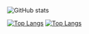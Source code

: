 ![GitHub stats](https://github-readme-stats.vercel.app/api?username=AndreasKarageorgos&count_private=true&show_icons=true)

[![Top Langs](https://github-readme-stats.vercel.app/api/top-langs/?username=AndreasKarageorgos&layout=compact)](https://github.com/AndreasKarageorgos/github-readme-stats)
[![Top Langs](https://github-readme-stats-git-masterrstaa-rickstaa.vercel.app/api/top-langs/?username=AndreasKarageorgos)](https://github.com/anuraghazra/github-readme-stats)


<!--
**AndreasKarageorgos/AndreasKarageorgos** is a ✨ _special_ ✨ repository because its `README.md` (this file) appears on your GitHub profile.

Here are some ideas to get you started:

- 🔭 I’m currently working on ...
- 🌱 I’m currently learning ...
- 👯 I’m looking to collaborate on ...
- 🤔 I’m looking for help with ...
- 💬 Ask me about ...
- 📫 How to reach me: ...
- 😄 Pronouns: ...
- ⚡ Fun fact: ...
-->

